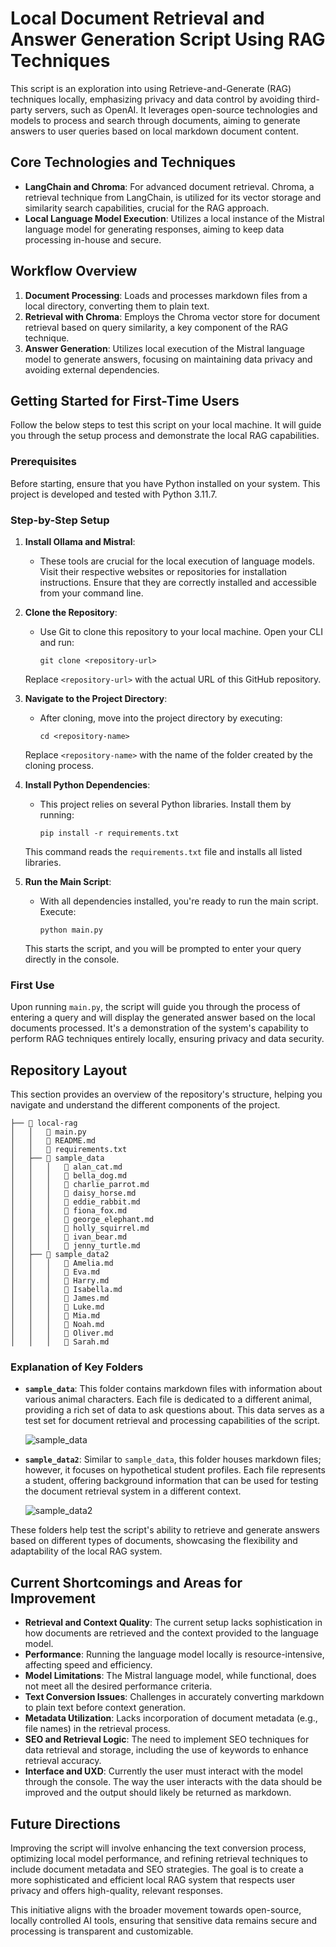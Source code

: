 # Local Document Retrieval and Answer Generation Script Using RAG Techniques

This script is an exploration into using Retrieve-and-Generate (RAG) techniques locally, emphasizing privacy and data control by avoiding third-party servers, such as OpenAI. It leverages open-source technologies and models to process and search through documents, aiming to generate answers to user queries based on local markdown document content.

## Core Technologies and Techniques

- **LangChain and Chroma**: For advanced document retrieval. Chroma, a retrieval technique from LangChain, is utilized for its vector storage and similarity search capabilities, crucial for the RAG approach.
- **Local Language Model Execution**: Utilizes a local instance of the Mistral language model for generating responses, aiming to keep data processing in-house and secure.

## Workflow Overview

1. **Document Processing**: Loads and processes markdown files from a local directory, converting them to plain text.
2. **Retrieval with Chroma**: Employs the Chroma vector store for document retrieval based on query similarity, a key component of the RAG technique.
3. **Answer Generation**: Utilizes local execution of the Mistral language model to generate answers, focusing on maintaining data privacy and avoiding external dependencies.

## Getting Started for First-Time Users

Follow the below steps to test this script on your local machine. It will guide you through the setup process and demonstrate the local RAG capabilities.

### Prerequisites

Before starting, ensure that you have Python installed on your system. This project is developed and tested with Python 3.11.7.

### Step-by-Step Setup

1. **Install Ollama and Mistral**:
   - These tools are crucial for the local execution of language models. Visit their respective websites or repositories for installation instructions. Ensure that they are correctly installed and accessible from your command line.

2. **Clone the Repository**:
   - Use Git to clone this repository to your local machine. Open your CLI and run:
     ```
     git clone <repository-url>
     ```
   Replace `<repository-url>` with the actual URL of this GitHub repository.

3. **Navigate to the Project Directory**:
   - After cloning, move into the project directory by executing:
     ```
     cd <repository-name>
     ```
   Replace `<repository-name>` with the name of the folder created by the cloning process.

4. **Install Python Dependencies**:
   - This project relies on several Python libraries. Install them by running:
     ```
     pip install -r requirements.txt
     ```
   This command reads the `requirements.txt` file and installs all listed libraries.

5. **Run the Main Script**:
   - With all dependencies installed, you're ready to run the main script. Execute:
     ```
     python main.py
     ```
   This starts the script, and you will be prompted to enter your query directly in the console.

### First Use

Upon running `main.py`, the script will guide you through the process of entering a query and will display the generated answer based on the local documents processed. It's a demonstration of the system's capability to perform RAG techniques entirely locally, ensuring privacy and data security.

## Repository Layout

This section provides an overview of the repository's structure, helping you navigate and understand the different components of the project.

```plaintext
├── 📁 local-rag
│   │   📄 main.py
│   │   📄 README.md
│   │   📄 requirements.txt
│   ├── 📁 sample_data
│   │   │   📄 alan_cat.md
│   │   │   📄 bella_dog.md
│   │   │   📄 charlie_parrot.md
│   │   │   📄 daisy_horse.md
│   │   │   📄 eddie_rabbit.md
│   │   │   📄 fiona_fox.md
│   │   │   📄 george_elephant.md
│   │   │   📄 holly_squirrel.md
│   │   │   📄 ivan_bear.md
│   │   │   📄 jenny_turtle.md
│   ├── 📁 sample_data2
│   │   │   📄 Amelia.md
│   │   │   📄 Eva.md
│   │   │   📄 Harry.md
│   │   │   📄 Isabella.md
│   │   │   📄 James.md
│   │   │   📄 Luke.md
│   │   │   📄 Mia.md
│   │   │   📄 Noah.md
│   │   │   📄 Oliver.md
│   │   │   📄 Sarah.md
```

### Explanation of Key Folders

- **`sample_data`**: This folder contains markdown files with information about various animal characters. Each file is dedicated to a different animal, providing a rich set of data to ask questions about. This data serves as a test set for document retrieval and processing capabilities of the script.

  ![sample_data](./public/sample_data.png)

- **`sample_data2`**: Similar to `sample_data`, this folder houses markdown files; however, it focuses on hypothetical student profiles. Each file represents a student, offering background information that can be used for testing the document retrieval system in a different context.

  ![sample_data2](./public/sample_data2.png)

These folders help test the script's ability to retrieve and generate answers based on different types of documents, showcasing the flexibility and adaptability of the local RAG system.

## Current Shortcomings and Areas for Improvement

- **Retrieval and Context Quality**: The current setup lacks sophistication in how documents are retrieved and the context provided to the language model.
- **Performance**: Running the language model locally is resource-intensive, affecting speed and efficiency.
- **Model Limitations**: The Mistral language model, while functional, does not meet all the desired performance criteria.
- **Text Conversion Issues**: Challenges in accurately converting markdown to plain text before context generation.
- **Metadata Utilization**: Lacks incorporation of document metadata (e.g., file names) in the retrieval process.
- **SEO and Retrieval Logic**: The need to implement SEO techniques for data retrieval and storage, including the use of keywords to enhance retrieval accuracy.
- **Interface and UXD**: Currently the user must interact with the model through the console. The way the user interacts with the data should be improved and the output should likely be returned as markdown.

## Future Directions

Improving the script will involve enhancing the text conversion process, optimizing local model performance, and refining retrieval techniques to include document metadata and SEO strategies. The goal is to create a more sophisticated and efficient local RAG system that respects user privacy and offers high-quality, relevant responses.

This initiative aligns with the broader movement towards open-source, locally controlled AI tools, ensuring that sensitive data remains secure and processing is transparent and customizable.
